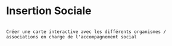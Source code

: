 # Insertion Sociale

```{note}

Créer une carte interactive avec les différents organismes / associations en charge de l'accompagnement social

```
